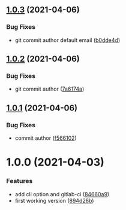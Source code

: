 ## [1.0.3](https://gitlab.com/hiryus-utils/gardener/compare/v1.0.2...v1.0.3) (2021-04-06)


### Bug Fixes

* git commit author default email ([b0dde4d](https://gitlab.com/hiryus-utils/gardener/commit/b0dde4d98c9d5f814f7b77c7501eb30f6ff2e35c))

## [1.0.2](https://gitlab.com/hiryus-utils/gardener/compare/v1.0.1...v1.0.2) (2021-04-06)


### Bug Fixes

* git commit author ([7a6174a](https://gitlab.com/hiryus-utils/gardener/commit/7a6174ace358e863751cbb7fddd7b36c55c6eb8a))

## [1.0.1](https://gitlab.com/hiryus-utils/gardener/compare/v1.0.0...v1.0.1) (2021-04-06)


### Bug Fixes

* commit author ([f566102](https://gitlab.com/hiryus-utils/gardener/commit/f566102aa16957f238bc606483b2b57d89cadc9e))

# 1.0.0 (2021-04-03)


### Features

* add cli option and gitlab-ci ([84660a9](https://gitlab.com/hiryus-utils/gardener/commit/84660a9691e55d304840e96b8d90b3834b3a62b1))
* first working version ([894d28b](https://gitlab.com/hiryus-utils/gardener/commit/894d28bab23fe196609d1c4a78b9104a715ca425))
